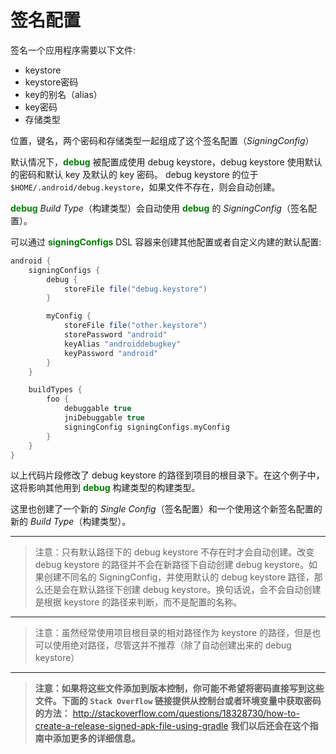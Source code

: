 # 签名配置

签名一个应用程序需要以下文件:

* keystore
* keystore密码
* key的别名（alias）
* key密码
* 存储类型

位置，键名，两个密码和存储类型一起组成了这个签名配置（*SigningConfig*）

默认情况下，**<font color='green'>debug</font>** 被配置成使用 debug keystore，debug keystore 使用默认的密码和默认 key 及默认的 key 密码。
debug keystore 的位于 `$HOME/.android/debug.keystore`，如果文件不存在，则会自动创建。

**<font color='green'>debug</font>** *Build Type*（构建类型）会自动使用 **<font color='green'>debug</font>** 的 *SigningConfig*（签名配置）。

可以通过 **<font color='green'>signingConfigs</font>** DSL 容器来创建其他配置或者自定义内建的默认配置:

``` Groovy
android {
    signingConfigs {
        debug {
            storeFile file("debug.keystore")
        }

        myConfig {
            storeFile file("other.keystore")
            storePassword "android"
            keyAlias "androiddebugkey"
            keyPassword "android"
        }
    }

    buildTypes {
        foo {
            debuggable true
            jniDebuggable true
            signingConfig signingConfigs.myConfig
        }
    }
}
```

以上代码片段修改了 debug keystore 的路径到项目的根目录下。在这个例子中，这将影响其他用到  **<font color='green'>debug</font>** 构建类型的构建类型。

这里也创建了一个新的 *Single Config*（签名配置）和一个使用这个新签名配置的新的 *Build Type*（构建类型）。

---

> 注意：只有默认路径下的 debug keystore 不存在时才会自动创建。改变 debug keystore 的路径并不会在新路径下自动创建 debug keystore。如果创建不同名的 SigningConfig，并使用默认的 debug keystore 路径，那么还是会在默认路径下创建 debug keystore。换句话说，会不会自动创建是根据 keystore 的路径来判断，而不是配置的名称。

___

>注意：虽然经常使用项目根目录的相对路径作为 keystore 的路径，但是也可以使用绝对路径，尽管这并不推荐（除了自动创建出来的 debug keystore）

___

>**注意：如果将这些文件添加到版本控制，你可能不希望将密码直接写到这些文件。下面的 `Stack Overflow` 链接提供从控制台或者环境变量中获取密码的方法：** <http://stackoverflow.com/questions/18328730/how-to-create-a-release-signed-apk-file-using-gradle>
**我们以后还会在这个指南中添加更多的详细信息。**
